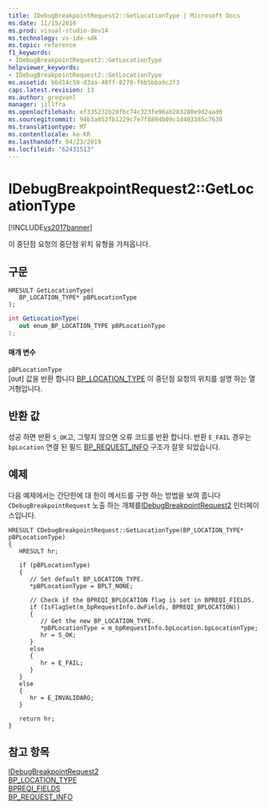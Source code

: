 ```yaml
---
title: IDebugBreakpointRequest2::GetLocationType | Microsoft Docs
ms.date: 11/15/2016
ms.prod: visual-studio-dev14
ms.technology: vs-ide-sdk
ms.topic: reference
f1_keywords:
- IDebugBreakpointRequest2::GetLocationType
helpviewer_keywords:
- IDebugBreakpointRequest2::GetLocationType
ms.assetid: b6d14c59-d3aa-48ff-8278-f6b5bba9c2f3
caps.latest.revision: 13
ms.author: gregvanl
manager: jillfra
ms.openlocfilehash: ef335232b20fbc74c323fe96ab283280e9d2aad6
ms.sourcegitcommit: 94b3a052fb1229c7e7f8804b09c1d403385c7630
ms.translationtype: MT
ms.contentlocale: ko-KR
ms.lasthandoff: 04/23/2019
ms.locfileid: "62431513"
---
```

# <a name="idebugbreakpointrequest2getlocationtype"></a>IDebugBreakpointRequest2::GetLocationType
[!INCLUDE[vs2017banner](../../../includes/vs2017banner.md)]

이 중단점 요청의 중단점 위치 유형을 가져옵니다.  
  
## <a name="syntax"></a>구문  
  
```cpp#  
HRESULT GetLocationType(   
   BP_LOCATION_TYPE* pBPLocationType  
);  
```  
  
```csharp  
int GetLocationType(   
   out enum_BP_LOCATION_TYPE pBPLocationType  
);  
```  
  
#### <a name="parameters"></a>매개 변수  
 `pBPLocationType`  
 [out] 값을 반환 합니다 [BP_LOCATION_TYPE](../../../extensibility/debugger/reference/bp-location-type.md) 이 중단점 요청의 위치를 설명 하는 열거형입니다.  
  
## <a name="return-value"></a>반환 값  
 성공 하면 반환 `S_OK`고, 그렇지 않으면 오류 코드를 반환 합니다. 반환 `E_FAIL` 경우는 `bpLocation` 연결 된 필드 [BP_REQUEST_INFO](../../../extensibility/debugger/reference/bp-request-info.md) 구조가 잘못 되었습니다.  
  
## <a name="example"></a>예제  
 다음 예제에서는 간단한에 대 한이 메서드를 구현 하는 방법을 보여 줍니다 `CDebugBreakpointRequest` 노출 하는 개체를[IDebugBreakpointRequest2](../../../extensibility/debugger/reference/idebugbreakpointrequest2.md) 인터페이스입니다.  
  
```  
HRESULT CDebugBreakpointRequest::GetLocationType(BP_LOCATION_TYPE* pBPLocationType)    
{    
   HRESULT hr;    
  
   if (pBPLocationType)    
   {    
      // Set default BP_LOCATION_TYPE.    
      *pBPLocationType = BPLT_NONE;    
  
      // Check if the BPREQI_BPLOCATION flag is set in BPREQI_FIELDS.    
      if (IsFlagSet(m_bpRequestInfo.dwFields, BPREQI_BPLOCATION))    
      {    
         // Get the new BP_LOCATION_TYPE.    
         *pBPLocationType = m_bpRequestInfo.bpLocation.bpLocationType;    
         hr = S_OK;    
      }    
      else    
      {    
         hr = E_FAIL;    
      }    
   }    
   else    
   {    
      hr = E_INVALIDARG;    
   }    
  
   return hr;    
}    
```  
  
## <a name="see-also"></a>참고 항목  
 [IDebugBreakpointRequest2](../../../extensibility/debugger/reference/idebugbreakpointrequest2.md)   
 [BP_LOCATION_TYPE](../../../extensibility/debugger/reference/bp-location-type.md)   
 [BPREQI_FIELDS](../../../extensibility/debugger/reference/bpreqi-fields.md)   
 [BP_REQUEST_INFO](../../../extensibility/debugger/reference/bp-request-info.md)
